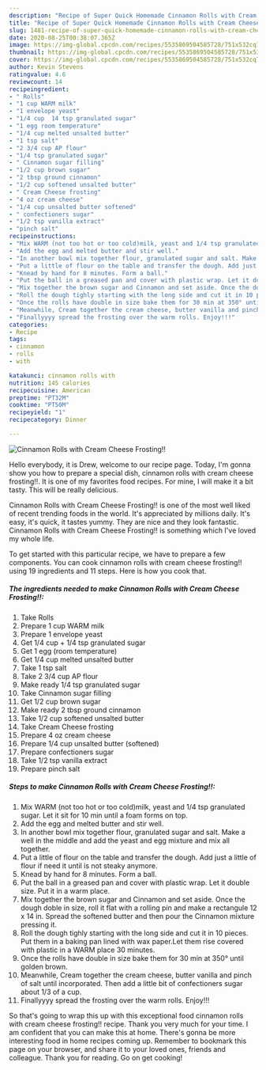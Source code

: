 ```yaml
---
description: "Recipe of Super Quick Homemade Cinnamon Rolls with Cream Cheese Frosting!!"
title: "Recipe of Super Quick Homemade Cinnamon Rolls with Cream Cheese Frosting!!"
slug: 1481-recipe-of-super-quick-homemade-cinnamon-rolls-with-cream-cheese-frosting
date: 2020-08-25T00:38:07.365Z
image: https://img-global.cpcdn.com/recipes/5535869504585728/751x532cq70/cinnamon-rolls-with-cream-cheese-frosting-recipe-main-photo.jpg
thumbnail: https://img-global.cpcdn.com/recipes/5535869504585728/751x532cq70/cinnamon-rolls-with-cream-cheese-frosting-recipe-main-photo.jpg
cover: https://img-global.cpcdn.com/recipes/5535869504585728/751x532cq70/cinnamon-rolls-with-cream-cheese-frosting-recipe-main-photo.jpg
author: Kevin Stevens
ratingvalue: 4.6
reviewcount: 14
recipeingredient:
- " Rolls"
- "1 cup WARM milk"
- "1 envelope yeast"
- "1/4 cup  14 tsp granulated sugar"
- "1 egg room temperature"
- "1/4 cup melted unsalted butter"
- "1 tsp salt"
- "2 3/4 cup AP flour"
- "1/4 tsp granulated sugar"
- " Cinnamon sugar filling"
- "1/2 cup brown sugar"
- "2 tbsp ground cinnamon"
- "1/2 cup softened unsalted butter"
- " Cream Cheese frosting"
- "4 oz cream cheese"
- "1/4 cup unsalted butter softened"
- " confectioners sugar"
- "1/2 tsp vanilla extract"
- "pinch salt"
recipeinstructions:
- "Mix WARM (not too hot or too cold)milk, yeast and 1/4 tsp granulated sugar. Let it sit for 10 min until a foam forms on top."
- "Add the egg and melted butter and stir well."
- "In another bowl mix together flour, granulated sugar and salt. Make a well in the middle and add the yeast and egg mixture and mix all together."
- "Put a little of flour on the table and transfer the dough. Add just a little of flour if need it until is not steaky anymore."
- "Knead by hand for 8 minutes. Form a ball."
- "Put the ball in a greased pan and cover with plastic wrap. Let it double size. Put it in a warm place."
- "Mix together the brown sugar and Cinnamon and set aside. Once the dough doble in size, roll it flat with a rolling pin and make a rectangule 12 x 14 in. Spread the softened butter and then pour the Cinnamon mixture pressing it."
- "Roll the dough tighly starting with the long side and cut it in 10 pieces. Put them in a baking pan lined with wax paper.Let them rise covered with plastic in a WARM place 30 minutes."
- "Once the rolls have double in size bake them for 30 min at 350° until golden brown."
- "Meanwhile, Cream together the cream cheese, butter vanilla and pinch of salt until incorporated. Then add a little bit of confectioners sugar about 1/3 of a cup."
- "Finallyyyy spread the frosting over the warm rolls. Enjoy!!!"
categories:
- Recipe
tags:
- cinnamon
- rolls
- with

katakunci: cinnamon rolls with 
nutrition: 145 calories
recipecuisine: American
preptime: "PT32M"
cooktime: "PT50M"
recipeyield: "1"
recipecategory: Dinner

---
```



![Cinnamon Rolls with Cream Cheese Frosting!!](https://img-global.cpcdn.com/recipes/5535869504585728/751x532cq70/cinnamon-rolls-with-cream-cheese-frosting-recipe-main-photo.jpg)

Hello everybody, it is Drew, welcome to our recipe page. Today, I'm gonna show you how to prepare a special dish, cinnamon rolls with cream cheese frosting!!. It is one of my favorites food recipes. For mine, I will make it a bit tasty. This will be really delicious.

Cinnamon Rolls with Cream Cheese Frosting!! is one of the most well liked of recent trending foods in the world. It's appreciated by millions daily. It's easy, it's quick, it tastes yummy. They are nice and they look fantastic. Cinnamon Rolls with Cream Cheese Frosting!! is something which I've loved my whole life.




To get started with this particular recipe, we have to prepare a few components. You can cook cinnamon rolls with cream cheese frosting!! using 19 ingredients and 11 steps. Here is how you cook that.

<!--inarticleads1-->

##### The ingredients needed to make Cinnamon Rolls with Cream Cheese Frosting!!:

1. Take  Rolls
1. Prepare 1 cup WARM milk
1. Prepare 1 envelope yeast
1. Get 1/4 cup + 1/4 tsp granulated sugar
1. Get 1 egg (room temperature)
1. Get 1/4 cup melted unsalted butter
1. Take 1 tsp salt
1. Take 2 3/4 cup AP flour
1. Make ready 1/4 tsp granulated sugar
1. Take  Cinnamon sugar filling
1. Get 1/2 cup brown sugar
1. Make ready 2 tbsp ground cinnamon
1. Take 1/2 cup softened unsalted butter
1. Take  Cream Cheese frosting
1. Prepare 4 oz cream cheese
1. Prepare 1/4 cup unsalted butter (softened)
1. Prepare  confectioners sugar
1. Take 1/2 tsp vanilla extract
1. Prepare pinch salt




<!--inarticleads2-->

##### Steps to make Cinnamon Rolls with Cream Cheese Frosting!!:

1. Mix WARM (not too hot or too cold)milk, yeast and 1/4 tsp granulated sugar. Let it sit for 10 min until a foam forms on top.
1. Add the egg and melted butter and stir well.
1. In another bowl mix together flour, granulated sugar and salt. Make a well in the middle and add the yeast and egg mixture and mix all together.
1. Put a little of flour on the table and transfer the dough. Add just a little of flour if need it until is not steaky anymore.
1. Knead by hand for 8 minutes. Form a ball.
1. Put the ball in a greased pan and cover with plastic wrap. Let it double size. Put it in a warm place.
1. Mix together the brown sugar and Cinnamon and set aside. Once the dough doble in size, roll it flat with a rolling pin and make a rectangule 12 x 14 in. Spread the softened butter and then pour the Cinnamon mixture pressing it.
1. Roll the dough tighly starting with the long side and cut it in 10 pieces. Put them in a baking pan lined with wax paper.Let them rise covered with plastic in a WARM place 30 minutes.
1. Once the rolls have double in size bake them for 30 min at 350° until golden brown.
1. Meanwhile, Cream together the cream cheese, butter vanilla and pinch of salt until incorporated. Then add a little bit of confectioners sugar about 1/3 of a cup.
1. Finallyyyy spread the frosting over the warm rolls. Enjoy!!!




So that's going to wrap this up with this exceptional food cinnamon rolls with cream cheese frosting!! recipe. Thank you very much for your time. I am confident that you can make this at home. There's gonna be more interesting food in home recipes coming up. Remember to bookmark this page on your browser, and share it to your loved ones, friends and colleague. Thank you for reading. Go on get cooking!
